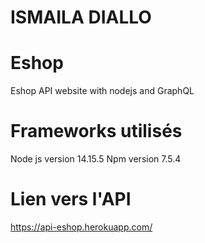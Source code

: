 # ISMAILA DIALLO

# Eshop
Eshop API website with nodejs and GraphQL

# Frameworks utilisés
Node js version 14.15.5
Npm version 7.5.4

# Lien vers l'API 
https://api-eshop.herokuapp.com/


